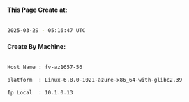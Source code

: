 
   
#### This Page Create at:

```bash

2025-03-29 - 05:16:47 UTC

```

#### Create By Machine:

```bash

Host Name : fv-az1657-56

platform  : Linux-6.8.0-1021-azure-x86_64-with-glibc2.39

Ip Local  : 10.1.0.13

```

